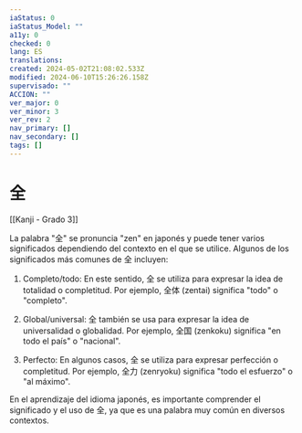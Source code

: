 ```yaml
---
iaStatus: 0
iaStatus_Model: ""
a11y: 0
checked: 0
lang: ES
translations: 
created: 2024-05-02T21:08:02.533Z
modified: 2024-06-10T15:26:26.158Z
supervisado: ""
ACCION: ""
ver_major: 0
ver_minor: 3
ver_rev: 2
nav_primary: []
nav_secondary: []
tags: []
---
```

# 全

[[Kanji - Grado 3]]

La palabra "全" se pronuncia "zen" en japonés y puede tener varios significados dependiendo del contexto en el que se utilice. Algunos de los significados más comunes de 全 incluyen:

1. Completo/todo: En este sentido, 全 se utiliza para expresar la idea de totalidad o completitud. Por ejemplo, 全体 (zentai) significa "todo" o "completo".

2. Global/universal: 全 también se usa para expresar la idea de universalidad o globalidad. Por ejemplo, 全国 (zenkoku) significa "en todo el país" o "nacional".

3. Perfecto: En algunos casos, 全 se utiliza para expresar perfección o completitud. Por ejemplo, 全力 (zenryoku) significa "todo el esfuerzo" o "al máximo".

En el aprendizaje del idioma japonés, es importante comprender el significado y el uso de 全, ya que es una palabra muy común en diversos contextos.
